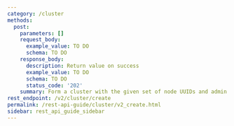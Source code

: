 ```yaml
---
category: /cluster
methods:
  post:
    parameters: []
    request_body:
      example_value: TO DO
      schema: TO DO
    response_body:
      description: Return value on success
      example_value: TO DO
      schema: TO DO
      status_code: '202'
    summary: Form a cluster with the given set of node UUIDs and admin password.
rest_endpoint: /v2/cluster/create
permalink: /rest-api-guide/cluster/v2_create.html
sidebar: rest_api_guide_sidebar
---
```


